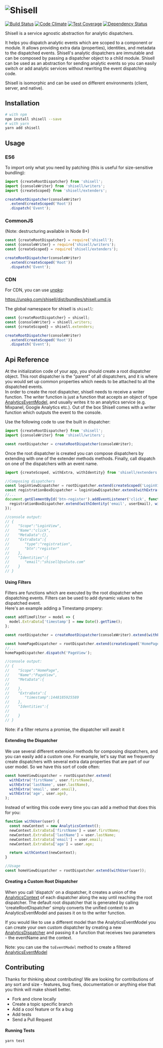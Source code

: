 # ![Shisell](http://i.imgur.com/mDUAVwl.png)

[![Build Status](https://api.travis-ci.org/Soluto/shisell-js.svg?branch=master)](https://travis-ci.org/Soluto/shisell-js)
[![Code Climate](https://codeclimate.com/github/Soluto/shisell-js/badges/gpa.svg)](https://codeclimate.com/github/Soluto/shisell-js)
[![Test Coverage](https://codeclimate.com/github/Soluto/shisell-js/badges/coverage.svg)](https://codeclimate.com/github/Soluto/shisell-js/coverage)
[![Dependency Status](https://www.versioneye.com/user/projects/595b5fa5368b080033562e8b/badge.svg?style=flat-square)](https://www.versioneye.com/user/projects/595b5fa5368b080033562e8b)

Shisell is a service agnostic abstraction for analytic dispatchers.

It helps you dispatch analytic events which are scoped to a component or module. It allows providing extra data (properties), identities, and metadata to the dispatched events. Shisell's analytic dispatchers are immutable and can be composed by passing a dispatcher object to a child module. Shisell can be used as an abstraction for sending analytic events so you can easily switch or add analytic services without rewriting the event dispatching code.

Shisell is isomorphic and can be used on different environments (client, server, and native).

## Installation

```sh
# with npm
npm install shisell --save
# with yarn
yarn add shisell
```

## Usage

### ES6

To import only what you need by patching (this is useful for size-sensitive bundling):

```js
import {createRootDispatcher} from 'shisell';
import {consoleWriter} from 'shisell/writers';
import {createScoped} from 'shisell/extenders';

createRootDispatcher(consoleWriter)
  .extend(createScoped('Root'))
  .dispatch('Event');
```

### CommonJS

(Note: destructuring available in Node 8+)

```js
const {createRootDispatcher} = require('shisell');
const {consoleWriter} = require('shisell/writers');
const {createScoped} = require('shisell/extenders');

createRootDispatcher(consoleWriter)
  .extend(createScoped('Root'))
  .dispatch('Event');
```

### CDN

For CDN, you can use [unpkg](https://unpkg.com/):

https://unpkg.com/shisell/dist/bundles/shisell.umd.js

The global namespace for shisell is `shisell`:

```js
const {createRootDispatcher} = shisell;
const {consoleWriter} = shisell.writers;
const {createScoped} = shisell.extenders;

createRootDispatcher(consoleWriter)
  .extend(createScoped('Root'))
  .dispatch('Event');
```

## Api Reference

At the initialization code of your app, you should create a root dispatcher object. This root dispatcher is the "parent" of all dispatchers, and it is where you would set up common properties which needs to be attached to all the dispatched events.  
In order to create the root dispatcher, shisell needs to receive a writer function. The writer function is just a function that accepts an object of type [AnalyticsEventModel](src/internal/AnalyticsEventModel.ts), and usually writes it to an analytics service (e.g. Mixpanel, Google Analytics etc.).
Out of the box Shisell comes with a writer function which outputs the event to the console.

Use the following code to use the built in dispatcher:

```js
import {createRootDispatcher} from 'shisell';
import {consoleWriter} from 'shisell/writers';

const rootDispatcher = createRootDispatcher(consoleWriter);
```

Once the root dispatcher is created you can compose dispatchers by extending with one of the extender methods methods. Finally, call dispatch on one of the dispatchers with an event name.

```js
import {createScoped, withExtra, withIdentity} from 'shisell/extenders';

//Composing dispatchers
const loginViewDispatcher = rootDispatcher.extend(createScoped('LoginView'));
const registrationBoxDispatcher = loginViewDispatcher.extend(withExtra('type', 'registration'));
//...
document.getElementById('btn-register').addEventListener('click', function() {
  registrationBoxDispatcher.extend(withIdentity('email', userEmail), withExtra('btn', 'register')).dispatch('click');
});

//console output:
// {
//    "Scope":"LoginView",
//    "Name":"click",
//    "MetaData":{},
//    "ExtraData":{
//       "type":"registration",
//       "btn":"register"
//    },
//    "Identities":{
//       "email":"shisell@soluto.com"
//    }
// }
```

#### Using Filters

Filters are functions which are executed by the root dispatcher when dispatching events. Filters can be used to add dynamic values to the dispatched event.  
Here's an example adding a Timestamp propery:

```js
const addTimeFilter = model => {
  model.ExtraData['timestamp'] = new Date().getTime();
};

const rootDispatcher = createRootDispatcher(consoleWriter).extend(withFilter(addTimeFilter));

const homePageDispatcher = rootDispatcher.extend(createScoped('HomePage'));
//...
homePageDispatcher.dispatch('PageView');

//console output:
// {
//    "Scope":"HomePage",
//    "Name":"PageView",
//    "MetaData":{
//
//    },
//    "ExtraData":{
//       "timestamp":1448185925589
//    },
//    "Identities":{
//
//    }
// }
```

Note: if a filter returns a promise, the dispatcher will await it

#### Extending the Dispatcher

We use several different extension methods for composing dispatchers, and you can easily add a custom one. For example, let's say that we frequently create dispatchers with several extra data properties that are part of our user model. So we have this sort of code often:

```js
const homeViewDispatcher = rootDispatcher.extend(
  withExtra('firstName', user.firstName),
  withExtra('lastName', user.lastName),
  withExtra('email', user.email),
  withExtra('age', user.age),
);
```

Instead of writing this code every time you can add a method that does this for you:

```js
function withUser(user) {
  const newContext = new AnalyticsContext();
  newContext.ExtraData['firstName'] = user.firstName;
  newContext.ExtraData['lastName'] = user.lastName;
  newContext.ExtraData['email'] = user.email;
  newContext.ExtraData['age'] = user.age;

  return withContext(newContext);
}

//Usage
const homeViewDispatcher = rootDispatcher.extend(withUser(user));
```

#### Creating a Custom Root Dispatcher

When you call 'dispatch' on a dispatcher, it creates a union of the [AnalyticsContext](src/internal/AnalyticsContext.ts) of each dispatcher along the way until reaching the root dispatcher. The default root dispatcher that is generated by calling 'createRootDispatcher' simply converts the unified context to an AnalyticsEventModel and passes it on to the writer function.

If you would like to use a different model than the AnalyticsEventModel you can create your own custom dispatcher by creating a new [AnalyticsDispatcher](src/internal/AnalyticsDispatcher.ts) and passing it a function that receives two parameters - the eventName and the context.

Note: you can use the `toEventModel` method to create a filtered [AnalyticsEventModel](src/internal/AnalyticsEventModel.ts)

## Contributing

Thanks for thinking about contributing! We are looking for contributions of any sort and size - features, bug fixes, documentation or anything else that you think will make shisell better.

- Fork and clone locally
- Create a topic specific branch
- Add a cool feature or fix a bug
- Add tests
- Send a Pull Request

#### Running Tests

```sh
yarn test
```

